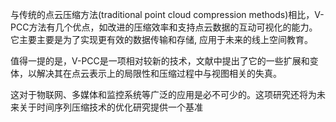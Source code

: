 与传统的点云压缩方法(traditional point cloud compression methods)相比，V-PCC方法有几个优点，如改进的压缩效率和支持点云数据的互动可视化的能力。它主要主要是为了实现更有效的数据传输和存储, 应用于未来的线上空间教育。

值得一提的是，V-PCC是一项相对较新的技术，文献中提出了它的一些扩展和变体，以解决其在点云表示上的局限性和压缩过程中与视图相关的失真。

这对于物联网、多媒体和监控系统等广泛的应用是必不可少的。这项研究还将为未来关于时间序列压缩技术的优化研究提供一个基准